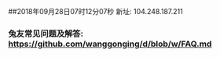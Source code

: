 ##2018年09月28日07时12分07秒 新址: 104.248.187.211
### 兔友常见问题及解答: https://github.com/wanggonging/d/blob/w/FAQ.md
